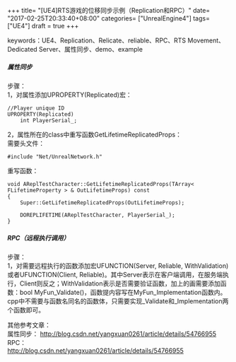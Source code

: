 +++
title= "[UE4]RTS游戏的位移同步示例（Replication和RPC）"
date= "2017-02-25T20:33:40+08:00"
categories= ["UnrealEngine4"]
tags= ["UE4"]
draft = true
+++


keywords：UE4、Replication、Relicate、reliable、RPC、RTS Movement、Dedicated Server、属性同步、demo、example

##### 属性同步
步骤：  
1，对属性添加UPROPERTY(Replicated)宏：

    //Player unique ID
	UPROPERTY(Replicated)
		int PlayerSerial_;

2，属性所在的class中重写函数GetLifetimeReplicatedProps：  
需要头文件：

    #include "Net/UnrealNetwork.h"
    
重写函数：

    void AReplTestCharacter::GetLifetimeReplicatedProps(TArray< FLifetimeProperty > & OutLifetimeProps) const
    {
        Super::GetLifetimeReplicatedProps(OutLifetimeProps);

        DOREPLIFETIME(AReplTestCharacter, PlayerSerial_);
    }
    
##### RPC（远程执行调用）
步骤：  
1，对需要远程执行的函数添加宏UFUNCTION(Server, Reliable, WithValidation)或者UFUNCTION(Client, Reliable)。其中Server表示在客户端调用，在服务端执行，Client则反之；WithValidation表示是否需要验证函数，加上的画需要添加函数：bool MyFun_Validate()，函数提内容写在MyFun_Implementation函数内。cpp中不需要与函数名同名的函数体，只需要实现_Validate和_Implementation两个函数即可。


    

    
其他参考文章：  
属性同步：
http://blog.csdn.net/yangxuan0261/article/details/54766955  
RPC：  
http://blog.csdn.net/yangxuan0261/article/details/54766955

